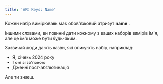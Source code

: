 ```yaml
---
title: 'API Keys: Name'
---
```


Кожен набір вимірювань має обов'язковий атрибут **name** .

Іншими словами, ви повинні дати кожному з ваших наборів вимірів ім'я, але це ім'я може бути будь-яким.

Зазвичай люди дають назви, які описують набір, наприклад:

- Я, січень 2024 року
- Тоні зі зв'язкою
- Дженні пост-абглютинація

Але ти знаєш.
